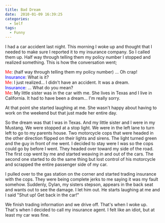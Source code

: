 ```yaml
---
title: Bad Dream
date:  2010-01-09 16:39:25
categories:
  - Self
tags:
  - Funny
---
```


I had a car accident last night. This morning I woke up and thought that I needed to make sure I reported it to my insurance company. So I called them up. Half way through telling them my policy number I stopped and realized something. This is how the conversation went;

<span style="color: #ff0000;">Me</span>: (half way through telling them my policy number) ... Oh crap!  
<span style="color: #0000ff;">Insurance</span>: What is it?  
<span style="color: #ff0000;">Me</span>: I just realized... I didn't have an accident. It was a dream.  
<span style="color: #0000ff;">Insurance</span>: ... What do you mean?  
<span style="color: #ff0000;">Me</span>: My little sister was in the car with me. She lives in Texas and I live in California. It had to have been a dream... I'm really sorry.

At that point she started laughing at me. She wasn't happy about having to work on the weekend but that just made her entire day.

So the dream was that I was in Texas. And my little sister and I were in my Mustang. We were stopped at a stop light. We were in the left lane to turn left to go to my parents house. Two motorcycle cops that were headed in the other direction flipped on their lights and sirens. The light turned green and the guy in front of me went. I decided to stay were I was so the cops could go by before I went. They headed over toward my side of the road. The first cop went by me and started weaving in and out of the cars. The second one started to do the same thing but lost control of his motorcycle and scrapped the entire passenger side of my car.

I pulled over to the gas station on the corner and started trading insurance with the cops. They were being complete jerks to me saying it was my fault somehow. Suddenly, Dylan, my sisters stepson, appears in the back seat and wants out to see the damage. I let him out. He starts laughing at me and I said "Shut up! Get back in the car!"

We finish trading information and we drive off. That's when I woke up. That's when I decided to call my insurance agent. I felt like an idiot, but at least my car was fine.

